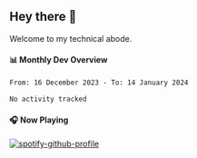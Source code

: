 ## Hey there 👋

Welcome to my technical abode.

#### 📊 Monthly Dev Overview
<!--START_SECTION:waka-->

```txt
From: 16 December 2023 - To: 14 January 2024

No activity tracked
```

<!--END_SECTION:waka-->

#### 🎧 Now Playing

[![spotify-github-profile](https://spotify-github-profile.vercel.app/api/view?uid=james2mid&cover_image=true&theme=natemoo-re)](https://open.spotify.com/user/james2mid?si=2b3baf2b09cb499e)
